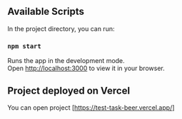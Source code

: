 ## Available Scripts

In the project directory, you can run:

### `npm start`

Runs the app in the development mode.\
Open [http://localhost:3000](http://localhost:3000) to view it in your browser.

## Project deployed on Vercel 

You can open project [https://test-task-beer.vercel.app/] 